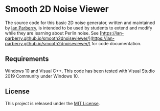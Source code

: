 
# Smooth 2D Noise Viewer

The source code for this basic 2D noise generator, written and maintained by
[Ian Parberry](http://ianparberry.com), is intended to be used by students to
extend and modify while they are learning about Perlin noise. See 
[https://ian-parberry.github.io/smooth2dnoiseviewer/](https://ian-parberry.github.io/smooth2dnoiseviewer/)
for code documentation.

## Requirements

Windows 10 and Visual C++.
This code has been tested with Visual Studio 2019 Community under Windows 10.

## License

This project is released under the
[MIT License](https://github.com/Ian-Parberry/wangtiler/blob/master/LICENSE).